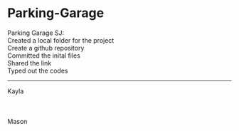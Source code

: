 # Parking-Garage
Parking Garage
SJ: <br />
Created a local folder for the project <br />
Create a github repository <br />
Committed the inital files <br />
Shared the link <br />
Typed out the codes <br />
<hr>
Kayla <br />
<br />
<br />
<br />
Mason 



